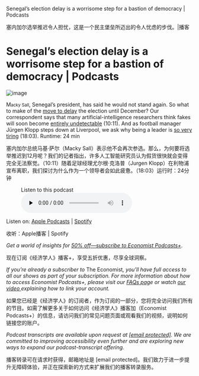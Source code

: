 Senegal’s election delay is a worrisome step for a bastion of democracy | Podcasts

塞内加尔选举推迟令人担忧，这是一个民主堡垒所迈出的令人忧虑的步伐。|播客


# Senegal’s election delay is a worrisome step for a bastion of democracy | Podcasts

![image](https://images.weserv.nl/?url=www.economist.com/img/b/1280/720/90/media-assets/image/20240210_PDP503.jpg)

<div></div><p><span>M</span><small>acky Sall</small>, Senegal’s president, has said he would not stand again. So what to make of the <a href="https://www.economist.com/middle-east-and-africa/2024/02/04/senegals-democracy-hangs-by-a-thread">move to delay</a> the election until December? Our correspondent says that many artificial-intelligence researchers think fakes will soon become <a href="https://www.economist.com/science-and-technology/2024/01/17/many-ai-researchers-think-fakes-will-become-undetectable">entirely undetectable</a> (10:11). And as football manager Jürgen Klopp steps down at Liverpool, we ask why being a leader is <a href="https://www.economist.com/business/2024/01/29/jurgen-klopp-and-the-importance-of-energy">so very tiring</a> (18:03). Runtime: 24 min</p>

塞内加尔总统马基·萨尔（Macky Sall）表示他不会再次参选。那么，为何要将选举推迟到12月呢？我们的记者指出，许多人工智能研究员认为假货很快就会变得完全无法察觉。（10:11）随着足球经理尤尔根·克洛普（Jurgen Klopp）在利物浦宣布离职，我们探讨为什么作为一个领导者会如此疲惫。（18:03）运行时：24分钟


<div><figure><div><figcaption>Listen to this podcast</figcaption> </div><audio controls="" id="audio-player" preload="none" src="https://sphinx.acast.com/p/acast/s/theintelligencepodcast/e/65c2144361faed0016fe74f9/media.mp3?tk=eyJ1aWQiOiJ0b20iLCJ0ayI6ImZHeExMd3dDIiwiYWRzIjpmYWxzZSwic3BvbnMiOmZhbHNlLCJzdGF0dXMiOiJwdWJsaWMifQ==&amp;sig=v6-oTC3jNQTuxZKFui10dSNbwpz6a3ygkf0Y6Jxs4Ns" title="The Intelligence"><p>Your browser does not support the &lt;audio&gt; element.</p></audio><div><div></div></div></figure></div><p>Listen on: <a href="https://www.economist.comhttps://podcasts.apple.com/us/podcast/the-intelligence-from-the-economist/id1449631195">Apple Podcasts</a> | <a href="https://www.economist.comhttps://open.spotify.com/show/12zKAMNyS2GNentUzxq9QN">Spotify</a></p>

收听：Apple播客 | Spotify


<p><i>Get a world of insights for <a href="https://www.economist.comhttps://subscribenow.economist.com/podcasts-plus">50% off—subscribe to Economist Podcasts+</a></i>.</p>

现在订阅《经济学人》播客+，享受五折优惠，尽享全球洞察。


<p><i>If you’re already a subscriber to </i>The Economist<i>, you’ll have full access to all our shows as part of your subscription. For more information about how to access Economist Podcasts+, please visit our <a href="https://www.economist.comhttps://myaccount.economist.com/s/article/What-is-Economist-Podcasts">FAQs pag</a>e or watch <a href="https://www.economist.comhttps://www.youtube.com/watch?v=48TlDbL-4vU">our video </a>explaining how to link your account.</i></p>

如果您已经是《经济学人》的订阅者，作为订阅的一部分，您将完全访问我们所有的节目。如需了解更多关于如何访问《经济学人》播客加（Economist Podcasts+）的信息，请访问我们的常见问题页面或观看我们的视频，说明如何链接您的账户。


<p><i>Podcast transcripts are available upon request at <a href="https://www.economist.com/cdn-cgi/l/email-protection">[email protected]</a>. We are committed to improving accessibility even further and are exploring new ways to expand our podcast-transcript offering.</i></p>

播客转录可在请求时获得，邮箱地址是 [email protected]。我们致力于进一步提升无障碍体验，并正在探索新的方式来扩展我们的播客转录服务。



